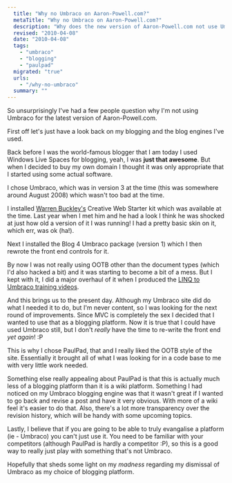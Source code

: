 ```yaml
---
  title: "Why no Umbraco on Aaron-Powell.com?"
  metaTitle: "Why no Umbraco on Aaron-Powell.com?"
  description: "Why does the new version of Aaron-Powell.com not use Umbraco?"
  revised: "2010-04-08"
  date: "2010-04-08"
  tags: 
    - "umbraco"
    - "blogging"
    - "paulpad"
  migrated: "true"
  urls: 
    - "/why-no-umbraco"
  summary: ""
---
```

So unsurprisingly I've had a few people question why I'm not using Umbraco for the latest version of Aaron-Powell.com.

First off let's just have a look back on my blogging and the blog engines I've used.

Back before I was the world-famous blogger that I am today I used Windows Live Spaces for blogging, yeah, I was **just that awesome**. But when I decided to buy my own domain I thought it was only appropriate that I started using some actual software.

I chose Umbraco, which was in version 3 at the time (this was somewhere around August 2008) which wasn't too bad at the time.

I installed [Warren Buckley's][1] Creative Web Starter kit which was available at the time. Last year when I met him and he had a look I think he was shocked at just how old a version of it I was running! I had a pretty basic skin on it, which err, was ok (ha!).

Next I installed the Blog 4 Umbraco package (version 1) which I then rewrote the front end controls for it.

By now I was not really using OOTB other than the document types (which I'd also hacked a bit) and it was starting to become a bit of a mess. But I kept with it, I did a major overhaul of it when I produced the [LINQ to Umbraco training videos][2].

And this brings us to the present day. Although my Umbraco site did do what I needed it to do, but I'm never content, so I was looking for the next round of improvements. Since MVC is completely the sex I decided that I wanted to use that as a blogging platform. Now it is true that I could have used Umbraco still, but I don't *really* have the time to re-write the front end *yet again*! :P

This is why I chose PaulPad, that and I really liked the OOTB style of the site. Essentially it brought all of what I was looking for in a code base to me with very little work needed.

Something else really appealing about PaulPad is that this is actually much less of a blogging platform than it is a wiki platform. Something I had noticed on my Umbraco blogging engine was that it wasn't great if I wanted to go back and revise a post and have it very obvious. With more of a wiki feel it's easier to do that. Also, there's a lot more transparency over the revision history, which will be handy with some upcoming topics.

Lastly, I believe that if you are going to be able to truly evangalise a platform (ie - Umbraco) you can't just use it. You need to be familiar with your competitors (although PaulPad is hardly a competitor :P), so this is a good way to really just play with something that's not Umbraco.

Hopefully that sheds some light on my *madness* regarding my dismissal of Umbraco as my choice of blogging platform.

  [1]: http://www.creativewebspecialist.co.uk/
  [2]: /training-videos
